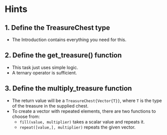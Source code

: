 # Hints

## 1. Define the TreasureChest type

- The Introduction contains everything you need for this.

## 2. Define the get_treasure() function

- This task just uses simple logic.
- A ternary operator is sufficient.

## 3. Define the multiply_treasure function

- The return value will be a `TreasureChest{Vector{T}}`, where `T` is the type of the treasure in the supplied chest.
- To create a vector with repeated elements, there are two functions to choose from:
  - `fill(value, multiplier)` takes a scalar value and repeats it.
  - `repeat([value,], multiplier)` repeats the given vector.
  